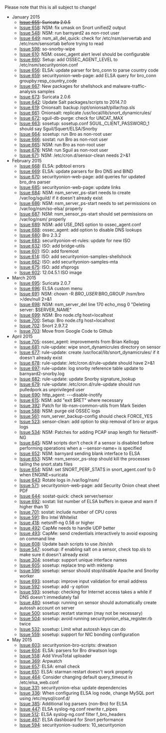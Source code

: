 Please note that this is all subject to change!
  * January 2015
    * ~~[Issue 655](issues/655): Suricata 2.0.5~~
    * [Issue 658](https://github.com/dougburks/security-onion/issues/658): NSM: fix umask on Snort unified2 output
    * [Issue 548](https://github.com/dougburks/security-onion/issues/548): NSM: run barnyard2 as non-root user
    * [Issue 649](https://github.com/dougburks/security-onion/issues/649): nsm\_all\_del\_quick: check for /etc/nsm/servertab and /etc/nsm/sensortab before trying to read
    * [Issue 598](https://github.com/dougburks/security-onion/issues/598): so-snorby-wipe
    * [Issue 610](https://github.com/dougburks/security-onion/issues/610): NSM: ossec\_agent alert level should be configurable
    * [Issue 660](https://github.com/dougburks/security-onion/issues/660): Setup: add OSSEC\_AGENT\_LEVEL to /etc/nsm/securityonion.conf
    * [Issue 656](https://github.com/dougburks/security-onion/issues/656): ELSA: update parser for bro\_conn to parse country code
    * [Issue 659](https://github.com/dougburks/security-onion/issues/659): securityonion-web-page: add ELSA query for bro\_conn groupby:resp\_country\_code
    * [Issue 667](https://github.com/dougburks/security-onion/issues/667): New packages for shellshock and malware-traffic-analysis samples
    * [Issue 673](https://github.com/dougburks/security-onion/issues/673): Suricata 2.0.6
    * [Issue 642](https://github.com/dougburks/security-onion/issues/642): Update Salt packages/scripts to 2014.7.0
    * [Issue 619](https://github.com/dougburks/security-onion/issues/619): Onionsalt: backup /opt/onionsalt/pillar/top.sls
    * [Issue 661](https://github.com/dougburks/security-onion/issues/661): Onionsalt: replicate /usr/local/lib/snort\_dynamicrules/
    * [Issue 672](https://github.com/dougburks/security-onion/issues/672): sguil-db-purge: check for UNCAT\_MAX
    * [Issue 663](https://github.com/dougburks/security-onion/issues/663): sosetup: sosetup.conf SGUIL\_CLIENT\_PASSWORD\_1 should say Sguil/Squert/ELSA/Snorby
    * [Issue 664](https://github.com/dougburks/security-onion/issues/664): sosetup: run Bro as non-root user
    * [Issue 666](https://github.com/dougburks/security-onion/issues/666): sostat: run Bro as non-root user
    * [Issue 665](https://github.com/dougburks/security-onion/issues/665): NSM: run Bro as non-root user
    * [Issue 676](https://github.com/dougburks/security-onion/issues/676): NSM: run Sguil as non-root user
    * [Issue 671](https://github.com/dougburks/security-onion/issues/671): NSM: /etc/cron.d/sensor-clean needs 2>&1
  * February 2015
    * [Issue 668](https://github.com/dougburks/security-onion/issues/668): ELSA: pdbtool errors
    * [Issue 669](https://github.com/dougburks/security-onion/issues/669): ELSA: update parsers for Bro DNS and BIND
    * [Issue 670](https://github.com/dougburks/security-onion/issues/670): securityonion-web-page: add queries for updated bro\_dns parser
    * [Issue 685](https://github.com/dougburks/security-onion/issues/685): securityonion-web-page: update links
    * [Issue 684](https://github.com/dougburks/security-onion/issues/684): NSM: nsm\_server\_ps-start needs to create /var/log/sguild/ if it doesn't already exist
    * [Issue 686](https://github.com/dougburks/security-onion/issues/686): NSM: nsm\_server\_ps-start needs to set permissions on /var/log/nsm/so-elsa/ properly
    * [Issue 687](https://github.com/dougburks/security-onion/issues/687): NSM: nsm\_sensor\_ps-start should set permissions on /var/log/nsm/ properly
    * [Issue 689](https://github.com/dougburks/security-onion/issues/689): NSM: add USE\_DNS option to ossec\_agent.conf
    * [Issue 688](https://github.com/dougburks/security-onion/issues/688): ossec\_agent: add option to disable DNS lookups
    * [Issue 680](https://github.com/dougburks/security-onion/issues/680): Bro 2.3.2
    * [Issue 683](https://github.com/dougburks/security-onion/issues/683): securityonion-et-rules: update for new ISO
    * [Issue 632](https://github.com/dougburks/security-onion/issues/632): ISO: add bridge-utils
    * [Issue 601](https://github.com/dougburks/security-onion/issues/601): ISO: add foremost
    * [Issue 614](https://github.com/dougburks/security-onion/issues/614): ISO: add securityonion-samples-shellshock
    * [Issue 662](https://github.com/dougburks/security-onion/issues/662): ISO: add securityonion-samples-mta
    * [Issue 675](https://github.com/dougburks/security-onion/issues/675): ISO: add xfsprogs
    * [Issue 602](https://github.com/dougburks/security-onion/issues/602): 12.04.5.1 ISO image
  * March 2015
    * [Issue 695](https://github.com/dougburks/security-onion/issues/695): Suricata 2.0.7
    * [Issue 696](https://github.com/dougburks/security-onion/issues/696): ELSA custom menu
    * [Issue 691](https://github.com/dougburks/security-onion/issues/691): NSM: chown -R $BRO\_USER:$BRO\_GROUP /nsm/bro >/dev/null 2>&1
    * [Issue 698](https://github.com/dougburks/security-onion/issues/698): NSM: nsm\_server\_del line 170 echo\_msg 0 "Deleting server: $SERVER\_NAME"
    * [Issue 699](https://github.com/dougburks/security-onion/issues/699): NSM: Bro node.cfg host=localhost
    * [Issue 700](https://github.com/dougburks/security-onion/issues/700): Setup: Bro node.cfg host=localhost
    * [Issue 702](https://github.com/dougburks/security-onion/issues/702): Snort 2.9.7.2
    * [Issue 703](https://github.com/dougburks/security-onion/issues/703): Move from Google Code to Github
  * April 2015
    * [Issue 705](https://github.com/dougburks/security-onion/issues/705): ossec\_agent: improvements from Brian Kellogg
    * [Issue 681](https://github.com/dougburks/security-onion/issues/681): rule-update: wipe snort\_dynamicrules directory on sensor
    * [Issue 677](https://github.com/dougburks/security-onion/issues/677): rule-update: create /usr/local/lib/snort\_dynamicrules/ if it doesn't already exist
    * [Issue 678](https://github.com/dougburks/security-onion/issues/678): rule-update: /etc/cron.d/rule-update should have 2>&1
    * [Issue 697](https://github.com/dougburks/security-onion/issues/697): rule-update: log snorby reference table update to barnyard2-snorby.log
    * [Issue 682](https://github.com/dougburks/security-onion/issues/682): rule-update: update Snorby signature\_lookup
    * [Issue 679](https://github.com/dougburks/security-onion/issues/679): rule-update: /etc/cron.d/rule-update should run pulledpork as unprivileged user
    * [Issue 690](https://github.com/dougburks/security-onion/issues/690): http\_agent: ---disable-inotify
    * [Issue 615](https://github.com/dougburks/security-onion/issues/615): NSM: add "exit $RET" where necessary
    * [Issue 392](https://github.com/dougburks/security-onion/issues/392): Patch for lib-nsm-common-utils from Mark Seiden
    * [Issue 588](https://github.com/dougburks/security-onion/issues/588): NSM: purge old OSSEC logs
    * [Issue 561](https://github.com/dougburks/security-onion/issues/561): nsm\_server\_backup-config should check FORCE\_YES
    * [Issue 523](https://github.com/dougburks/security-onion/issues/523): sensor-clean: add option to skip removal of bro or argus logs
    * [Issue 534](https://github.com/dougburks/security-onion/issues/534): NSM: Patches for adding PCAP snap length for Netsniff-NG
    * [Issue 645](https://github.com/dougburks/security-onion/issues/645): NSM scripts don't check if a sensor is disabled before performing operations when a --sensor-name= is specified
    * [Issue 652](https://github.com/dougburks/security-onion/issues/652): NSM: barnyard sending blank interface to ELSA
    * [Issue 653](https://github.com/dougburks/security-onion/issues/653): NSM: nsm\_sensor\_ps-stop should kill the processes tailing the snort.stats files
    * [Issue 654](https://github.com/dougburks/security-onion/issues/654): NSM: set SNORT\_PERF\_STATS in snort\_agent.conf to 0 when ENGINE=suricata
    * [Issue 643](https://github.com/dougburks/security-onion/issues/643): Rotate logs in /var/log/nsm/
    * [Issue 571](https://github.com/dougburks/security-onion/issues/571): securityonion-web-page: add Security Onion cheat sheet PDF
    * [Issue 644](https://github.com/dougburks/security-onion/issues/644): sostat-quick: check server/sensor
    * [Issue 692](https://github.com/dougburks/security-onion/issues/692): sostat: list number of ELSA buffers in queue and warn if higher than 10
    * [Issue 701](https://github.com/dougburks/security-onion/issues/701): sostat: include number of CPU cores
    * [Issue 591](https://github.com/dougburks/security-onion/issues/591): Bro Intel Whitelist
    * [Issue 418](https://github.com/dougburks/security-onion/issues/418): netsniff-ng 0.58 or higher
    * [Issue 492](https://github.com/dougburks/security-onion/issues/492): CapMe needs to handle UDP better
    * [Issue 493](https://github.com/dougburks/security-onion/issues/493): CapMe: send credentials interactively to avoid exposing on command line
    * [Issue 608](https://github.com/dougburks/security-onion/issues/608): Update bash scripts to use /bin/sh
    * [Issue 547](https://github.com/dougburks/security-onion/issues/547): sosetup: if enabling salt on a sensor, check top.sls to make sure it doesn't already exist
    * [Issue 304](https://github.com/dougburks/security-onion/issues/304): sosetup: support unique interface names
    * [Issue 605](https://github.com/dougburks/security-onion/issues/605): sosetup: replace tmp with mktemp
    * [Issue 596](https://github.com/dougburks/security-onion/issues/596): sosetup: sensor should stop/disable Apache and Snorby worker
    * [Issue 693](https://github.com/dougburks/security-onion/issues/693): sosetup: improve input validation for email address
    * [Issue 592](https://github.com/dougburks/security-onion/issues/592): sosetup: add -y option
    * [Issue 593](https://github.com/dougburks/security-onion/issues/593): sosetup: checking for Internet access takes a while if DNS doesn't immediately fail
    * [Issue 480](https://github.com/dougburks/security-onion/issues/480): sosetup: running on sensor should automatically create autossh account on server
    * [Issue 500](https://github.com/dougburks/security-onion/issues/500): sosetup: restart starman (may not be necessary)
    * [Issue 504](https://github.com/dougburks/security-onion/issues/504): sosetup: avoid running securityonion\_elsa\_register.rb twice
    * [Issue 532](https://github.com/dougburks/security-onion/issues/532): sosetup: Limit what autossh keys can do
    * [Issue 559](https://github.com/dougburks/security-onion/issues/559): sosetup: support for NIC bonding configuration
  * May 2015
    * [Issue 603](https://github.com/dougburks/security-onion/issues/603): securityonion-bro-scripts: drwatson
    * [Issue 604](https://github.com/dougburks/security-onion/issues/604): ELSA: parsers for Bro drwatson logs
    * [Issue 558](https://github.com/dougburks/security-onion/issues/558): Add VirusTotal uploader
    * [Issue 369](https://github.com/dougburks/security-onion/issues/369): Arpwatch
    * [Issue 657](https://github.com/dougburks/security-onion/issues/657): ELSA: email check
    * [Issue 651](https://github.com/dougburks/security-onion/issues/651): ELSA: starman restart doesn't work properly
    * [Issue 464](https://github.com/dougburks/security-onion/issues/464): Consider changing default query\_timeout in /etc/elsa\_web.conf
    * [Issue 331](https://github.com/dougburks/security-onion/issues/331): securityonion-elsa: update dependencies
    * [Issue 336](https://github.com/dougburks/security-onion/issues/336): When configuring ELSA log node, change MySQL port using /etc/mysql/conf.d/
    * [Issue 385](https://github.com/dougburks/security-onion/issues/385): Additional log parsers (non-Bro) for ELSA
    * [Issue 447](https://github.com/dougburks/security-onion/issues/447): ELSA syslog-ng.conf rewrite r\_pipes
    * [Issue 512](https://github.com/dougburks/security-onion/issues/512): ELSA syslog-ng.conf filter f\_bro\_headers
    * [Issue 467](https://github.com/dougburks/security-onion/issues/467): ELSA dashboard for Snort performance
    * [Issue 594](https://github.com/dougburks/security-onion/issues/594): securityonion-sudoers: 10\_securityonion